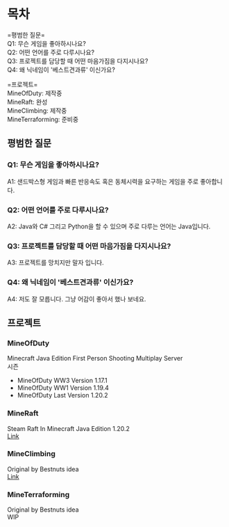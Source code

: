 # 목차   
=평범한 질문=   
Q1: 무슨 게임을 좋아하시나요?   
Q2: 어떤 언어를 주로 다루시나요?   
Q3: 프로젝트를 담당할 때 어떤 마음가짐을 다지시나요?   
Q4: 왜 닉네임이 '베스트견과류' 이신가요?   

=프로젝트=   
MineOfDuty: 제작중   
MineRaft: 완성   
MineClimbing: 제작중   
MineTerraforming: 준비중   

## 평범한 질문   

### Q1: 무슨 게임을 좋아하시나요?   
A1: 샌드박스형 게임과 빠른 반응속도 혹은 동체시력을 요구하는 게임을 주로 좋아합니다.

### Q2: 어떤 언어를 주로 다루시나요?  
A2: Java와 C# 그리고 Python을 할 수 있으며 주로 다루는 언어는 Java입니다.   

### Q3: 프로젝트를 담당할 때 어떤 마음가짐을 다지시나요?   
A3: 프로젝트를 망치지만 말자 입니다.   

### Q4: 왜 닉네임이 '베스트견과류' 이신가요?   
A4: 저도 잘 모릅니다. 그냥 어감이 좋아서 했나 보네요.

## 프로젝트   

### MineOfDuty
Minecraft Java Edition First Person Shooting Multiplay Server   
시즌   
- MineOfDuty WW3 Version 1.17.1
- MineOfDuty WW1 Version 1.19.4
- MineOfDuty Last Version 1.20.2

### MineRaft
Steam Raft In Minecraft Java Edition 1.20.2   
[Link](https://github.com/bestnuts/MineRaft)

### MineClimbing
Original by Bestnuts idea   
[Link](https://github.com/bestnuts/MineClimbing)

### MineTerraforming
Original by Bestnuts idea   
WIP
